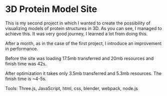 # 3D Protein Model Site

This is my second project in which I wanted to create the possibility of visualizing models of protein structures in 3D. As you can see, I managed to achieve this. It was very good journey, I learned a lot from doing this.

After a month, as in the case of the first project, I introduce an improvement in performance.

Before the site was loading 17.5mb transferred and 20mb resources and finish time was 42s.

After optimization it takes only 3.5mb transferred and 5.3mb resources. The finish time is ~4-5s.

Tools: Three.js, JavaScript, html, css, blender, webpack, node.js
